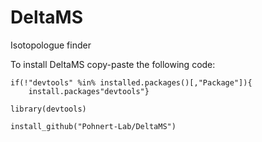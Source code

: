 # DeltaMS
Isotopologue finder

To install DeltaMS copy-paste the following code:

```
if(!"devtools" %in% installed.packages()[,"Package"]){
    install.packages"devtools"}
	
library(devtools)

install_github("Pohnert-Lab/DeltaMS")
```